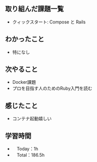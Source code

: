 ## 取り組んだ課題一覧
- クィックスタート: Compose と Rails

## わかったこと
- 特になし

## 次やること
- Docker課題
- プロを目指す人のためのRuby入門を読む

## 感じたこと
- コンテナ起動嬉しい

## 学習時間
- 　Today：1h
- 　Total：186.5h
